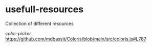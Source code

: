 # usefull-resources
Collection of different resources


_color-picker_  
https://github.com/mdbassit/Coloris/blob/main/src/coloris.js#L787
